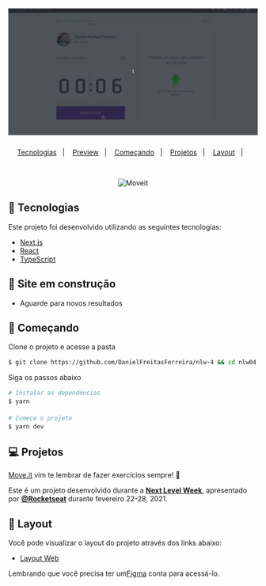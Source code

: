<h1 align="center">
    <img alt="Move.it" title="Move.it" src="./public/video.gif" />
</h1>

<p align="center">
  <a href="#technologies">Tecnologias</a>&nbsp;&nbsp;&nbsp;|&nbsp;&nbsp;&nbsp;
  <a href="#-preview">Preview</a>&nbsp;&nbsp;&nbsp;|&nbsp;&nbsp;&nbsp;
  <a href="#-layout">Começando</a>&nbsp;&nbsp;&nbsp;|&nbsp;&nbsp;&nbsp;
  <a href="#-project">Projetos</a>&nbsp;&nbsp;&nbsp;|&nbsp;&nbsp;&nbsp;
  <a href="#-layout">Layout</a>&nbsp;&nbsp;&nbsp;|&nbsp;&nbsp;&nbsp;
</p>

<br>

<p align="center">
  <img alt="Moveit" src="https://raw.githubusercontent.com/guilhermecapitao/nlw04-moveit-web/master/.github/icon.svg" width="120px">
</p>

## 🧪 Tecnologias

Este projeto foi desenvolvido utilizando as seguintes tecnologias:

- [Next.js](https://nextjs.org/)
- [React](https://reactjs.org)
- [TypeScript](https://www.typescriptlang.org/)

## 🚧 Site em construção
- Aguarde para novos resultados
## 🚀 Começando

Clone o projeto e acesse a pasta

```bash
$ git clone https://github.com/DanielFreitasFerreira/nlw-4 && cd nlw04
```

Siga os passos abaixo
```bash
# Instalar as dependências
$ yarn

# Comece o projeto
$ yarn dev
```

## 💻 Projetos

[Move.it](https://move-it-guilhermecapitao.vercel.app/) vim te lembrar de fazer exercícios sempre! 💜 

Este é um projeto desenvolvido durante a **[Next Level Week](https://nextlevelweek.com/)**, apresentado por **[@Rocketseat](https://github.com/Rocketseat)** durante fevereiro 22-28, 2021.

## 🔖 Layout

Você pode visualizar o layout do projeto através dos links abaixo:

- [Layout Web](https://www.figma.com/file/ge20pu3ofMOKoliUyKx1Nl/Move.it-1.0) 

Lembrando que você precisa ter um[Figma](http://figma.com/) conta para acessá-lo.